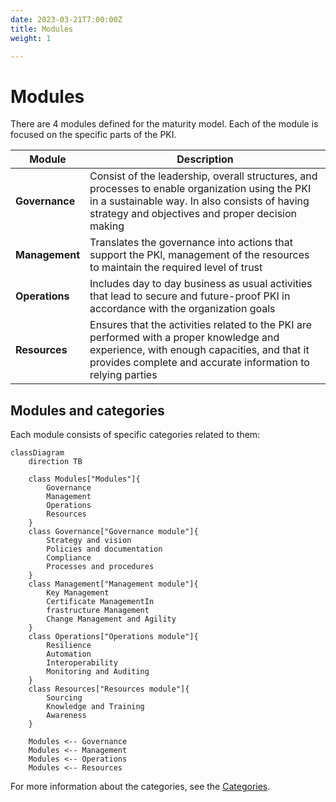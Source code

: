 ```yaml
---
date: 2023-03-21T7:00:00Z
title: Modules
weight: 1

---
```


# Modules

There are 4 modules defined for the maturity model. Each of the module is focused on the specific parts of the PKI.

| Module         | Description                                                                                                                                                                                            |
|----------------|--------------------------------------------------------------------------------------------------------------------------------------------------------------------------------------------------------|
| **Governance** | Consist of the leadership, overall structures, and processes to enable organization using the PKI in a sustainable way. In also consists of having strategy and objectives and proper decision making  |
| **Management** | Translates the governance into actions that support the PKI, management of the resources to maintain the required level of trust                                                                       |
| **Operations** | Includes day to day business as usual activities that lead to secure and future-proof PKI in accordance with the organization goals                                                                    |
| **Resources**  | Ensures that the activities related to the PKI are performed with a proper knowledge and experience, with enough capacities, and that it provides complete and accurate information to relying parties |

## Modules and categories

Each module consists of specific categories related to them:

```mermaid
classDiagram
    direction TB
    
    class Modules["Modules"]{
        Governance
        Management
        Operations
        Resources
    }
    class Governance["Governance module"]{
        Strategy and vision
        Policies and documentation
        Compliance
        Processes and procedures
    }
    class Management["Management module"]{
        Key Management
        Certificate ManagementIn
        frastructure Management
        Change Management and Agility
    }
    class Operations["Operations module"]{
        Resilience
        Automation
        Interoperability
        Monitoring and Auditing
    }
    class Resources["Resources module"]{
        Sourcing
        Knowledge and Training
        Awareness
    }
    
    Modules <-- Governance
    Modules <-- Management
    Modules <-- Operations
    Modules <-- Resources
```

For more information about the categories, see the [Categories](../maturity-categories/).
